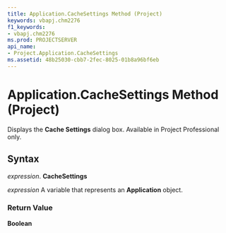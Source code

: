 ```yaml
---
title: Application.CacheSettings Method (Project)
keywords: vbapj.chm2276
f1_keywords:
- vbapj.chm2276
ms.prod: PROJECTSERVER
api_name:
- Project.Application.CacheSettings
ms.assetid: 48b25030-cbb7-2fec-8025-01b8a96bf6eb
---
```



# Application.CacheSettings Method (Project)

Displays the  **Cache Settings** dialog box. Available in Project Professional only.


## Syntax

 _expression_. **CacheSettings**

 _expression_ A variable that represents an **Application** object.


### Return Value

 **Boolean**


